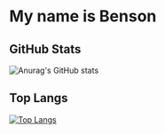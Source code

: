 # My name is Benson

## GitHub Stats
![Anurag's GitHub stats](https://readmestats.999857.xyz/api?username=ioveasdkre&show_icons=true&theme=blue-green)
## Top Langs
[![Top Langs](https://readmestats.999857.xyz/api/top-langs/?username=ioveasdkre&theme=blue-green)](https://github.com/anuraghazra/github-readme-stats)

